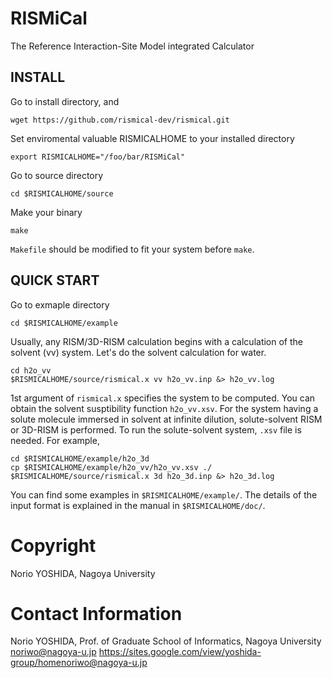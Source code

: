 # RISMiCal
The Reference Interaction-Site Model integrated Calculator

## INSTALL

Go to install directory, and
```
wget https://github.com/rismical-dev/rismical.git
```
Set enviromental valuable RISMICALHOME to your installed directory
```
export RISMICALHOME="/foo/bar/RISMiCal"
```
Go to source directory
```
cd $RISMICALHOME/source
```
Make your binary
```
make
```
`Makefile` should be modified to fit your system before `make`.

## QUICK START
Go to exmaple directory
```
cd $RISMICALHOME/example
```
Usually, any RISM/3D-RISM calculation begins with a calculation of the solvent (vv) system.
Let's do the solvent calculation for water.
```
cd h2o_vv
$RISMICALHOME/source/rismical.x vv h2o_vv.inp &> h2o_vv.log
```
1st argument of `rismical.x` specifies the system to be computed.
You can obtain the solvent susptibility function `h2o_vv.xsv`.
For the system having a solute molecule immersed in solvent at infinite dilution, solute-solvent RISM or 3D-RISM is performed. 
To run the solute-solvent system, `.xsv` file is needed. 
For example, 
```
cd $RISMICALHOME/example/h2o_3d
cp $RISMICALHOME/example/h2o_vv/h2o_vv.xsv ./
$RISMICALHOME/source/rismical.x 3d h2o_3d.inp &> h2o_3d.log
```
You can find some examples in `$RISMICALHOME/example/`.
The details of the input format is explained in the manual in `$RISMICALHOME/doc/`.

# Copyright
Norio YOSHIDA, Nagoya University

# Contact Information
Norio YOSHIDA, Prof. of Graduate School of Informatics, Nagoya University
noriwo@nagoya-u.jp
https://sites.google.com/view/yoshida-group/homenoriwo@nagoya-u.jp
